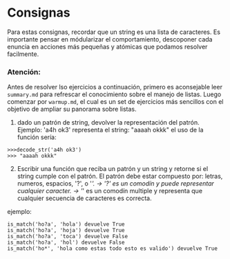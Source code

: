 # Consignas
Para estas consignas, recordar que un string es una lista de caracteres. 
Es importante pensar en módularizar el comportamiento, descoponer cada enuncia en acciones más pequeñas y atómicas que podamos resolver facilmente.

### Atención:
Antes de resolver lso ejercicios a continuación, primero es aconsejable leer `summary.md` para refrescar el conocimiento sobre el manejo de listas. Luego comenzar por `warmup.md`, el cual es un set de ejercicios más sencillos con el objetivo de ampliar su panorama sobre listas.

1. dado un patrón de string, devolver la representación del patrón. 
Ejemplo: 'a4h ok3' representa el string: "aaaah okkk" 
el uso de la función sería:
```
>>>decode_str('a4h ok3') 
>>> "aaaah okkk" 
```

2.  Escribir una función que reciba un patrón y un string y retorne si el string cumple con el patrón. 
El patrón debe estar compuesto por:
letras, numeros, espacios, '?', o '*'.
-> '?' es un comodín y puede representar cualquier caracter.
-> '*' es un comodín multiple y representa que cualquier secuencia de caracteres es correcta.


ejemplo:
```
is_match('ho?a', 'hola') devuelve True
is_match('ho?a', 'hoja') devuelve True
is_match('ho?a', 'toca') devuelve False
is_match('ho?a', 'hol') devuelve False
is_match('ho*', 'hola como estas todo esto es valido') devuelve True

```
